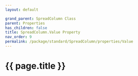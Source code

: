 ```yaml
---
layout: default

grand_parent: SpreadColumn Class
parent: Properties
has_children: false
title: SpreadColumn.Value Property
nav_order: 9
permalink: /package/standard/SpreadColumn/properties/Value
---
```

# {{ page.title }}
